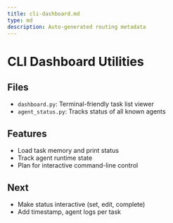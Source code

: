 ```yaml
---
title: cli-dashboard.md
type: md
description: Auto-generated routing metadata
---
```


# CLI Dashboard Utilities

## Files
- `dashboard.py`: Terminal-friendly task list viewer
- `agent_status.py`: Tracks status of all known agents

## Features
- Load task memory and print status
- Track agent runtime state
- Plan for interactive command-line control

## Next
- Make status interactive (set, edit, complete)
- Add timestamp, agent logs per task
